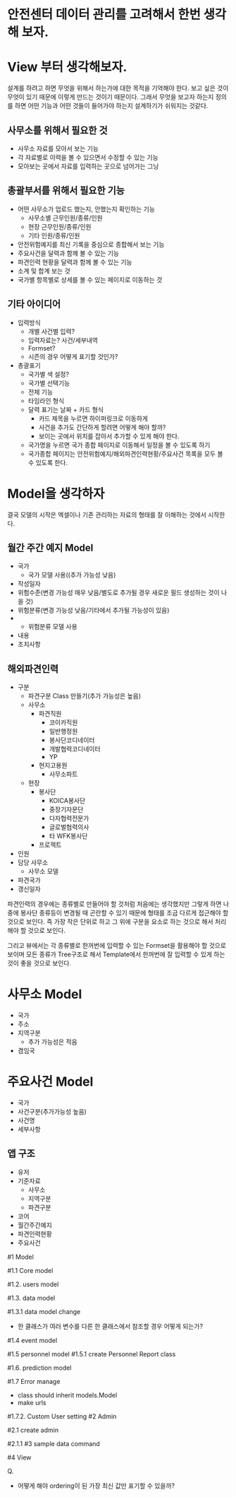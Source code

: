 # 안전센터 데이터 관리를 고려해서 한번 생각해 보자.

# View 부터 생각해보자.

설계를 하려고 하면 무엇을 위해서 하는가에 대한 목적을 기억해야 한다. 보고 싶은 것이 무엇이 있기 때문에 이렇게 만드는 것이기 때문이다. 그래서 무엇을 보고자 하는지 정의를 하면 어떤 기능과 어떤 것들이 들어가야 하는지 설계하기가 쉬워지는 것같다.

## 사무소를 위해서 필요한 것
 - 사무소 자료를 모아서 보는 기능
 - 각 자료별로 이력을 볼 수 있으면서 수정할 수 있는 기능
 - 모아보는 곳에서 자료를 입력하는 곳으로 넘어가는 그닝

 ## 총괄부서를 위해서 필요한 기능
  - 어떤 사무소가 업로드 했는지, 안했는지 확인하는 기능
    - 사무소별 근무인원/종류/인원
    - 현장 근무인원/종류/인원
    - 기타 인원/종류/인원
  - 안전위험예지를 최신 기록을 중심으로 종합해서 보는 기능
  - 주요사건을 달력과 함께 볼 수 있는 기능
  - 파견인력 현황을 달력과 함께 볼 수 있는 기능
  - 소계 및 합계 보는 것
  - 국가별 항목별로 상세를 볼 수 있는 페이지로 이동하는 것

## 기타 아이디어

  - 입력방식
    - 개별 사건별 입력?
    - 입력자료는? 사건/세부내역
    - Formset?
    - 시즌의 경우 어떻게 표기할 것인가?
  - 총괄표기
    - 국가별 색 설정?
    - 국가별 선택기능
    - 전체 기능
    - 타임라인 형식
    - 달력 표기는 날짜 + 카드 형식
      - 카드 제목을 누르면 하이퍼링크로 이동하게
      - 사건을 추가도 간단하게 할려면 어떻게 해야 할까?
      - 보이는 곳에서 위치를 잡아서 추가할 수 있게 해야 한다.
    - 국가명을 누르면 국가 종합 페이지로 이동해서 일정을 볼 수 있도록 하기
    - 국가종합 페이지는 안전위험예지/해외파견인력현황/주요사건 목록을 모두 볼 수 있도록 한다.


# Model을 생각하자

결국 모델의 시작은 엑셀이나 기존 관리하는 자료의 형태를 잘 이해하는 것에서 시작한다. 

## 월간 주간 예지 Model
- 국가
  - 국가 모델 사용((추가 가능성 낮음)
- 작성일자
- 위험수준(변경 가능성 매우 낮음/별도로 추가될 경우 새로운 필드 생성하는 것이 나을 것)
- 위험분류(변경 가능성 낮음/기타에서 추가될 가능성이 있음)
- - 위험분류 모델 사용
- 내용
- 조치사항
  
## 해외파견인력
- 구분
  - 파견구분 Class 만들기(추가 가능성은 높음)
  - 사무소
    - 파견직원
      - 코이카직원
      - 일반행정원
      - 봉사단코디네이터
      - 개발협력코디네이터
      - YP
    - 현지고용원
      - 사무소파트
  - 현장
    - 봉사단
      - KOICA봉사단
      - 중장기자문단
      - 다자협력전문가
      - 글로벌협력의사
      - 타 WFK봉사단
    - 프로젝트
- 인원
- 담당 사무소
  - 사무소 모델 
- 파견국가
- 갱신일자
  
파견인력의 경우에는 종류별로 만들어야 할 것처럼 처음에는 생각했지만 그렇게 하면 나중에 봉사단 종류등이 변경될 때 곤란할 수 있기 때문에 형태를 조금 다르게 접근해야 할 것으로 보인다. 즉 가장 작은 단위로 하고 그 위에 구분을 요소로 하는 것으로 해서 처리해야 할 것으로 보인다.

그리고 뷰에서는 각 종류별로 한꺼번에 입력할 수 있는 Formset을 활용해야 할 것으로 보이며
모든 종류가 Tree구조로 해서 Template에서 한꺼번에 잘 입력할 수 있게 하는 것이 좋을 것으로 보인다.

# 사무소 Model
- 국가
- 주소
- 지역구분
  - 추가 가능성은 적음
- 겸임국

# 주요사건 Model
- 국가
- 사건구분(추가가능성 높음)
- 사건명
- 세부사항


## 앱 구조

- 유저
- 기준자료
  - 사무소
  - 지역구분
  - 파견구분
- 코어
- 월간주간예지
- 파견인력현황
- 주요사건


#1 Model

#1.1 Core model

#1.2. users model

#1.3. data model

#1.3.1 data model change
 - 한 클래스가 여러 변수를 다른 한 클래스에서 참조할 경우 어떻게 되는가?

#1.4 event model

#1.5 personnel model
#1.5.1 create Personnel Report class

#1.6. prediction model

#1.7 Error manage
 - class should inherit models.Model
 - make urls

#1.7.2. Custom User setting
#2 Admin

#2.1 create admin

#2.1.1 
#3 sample data command

#4 View


Q.
 - 어떻게 해야 ordering이 된 가장 최신 값만 표기할 수 있을까?